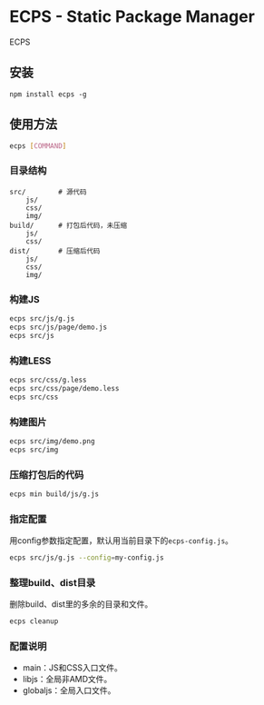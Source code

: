 ECPS - Static Package Manager
=================================================

ECPS

## 安装

```
npm install ecps -g
```

## 使用方法

```bash
ecps [COMMAND]
```

### 目录结构

```
src/		# 源代码
	js/
	css/
	img/
build/		# 打包后代码，未压缩
	js/
	css/
dist/		# 压缩后代码
	js/
	css/
	img/
```

### 构建JS

```bash
ecps src/js/g.js
ecps src/js/page/demo.js
ecps src/js
```

### 构建LESS

```bash
ecps src/css/g.less
ecps src/css/page/demo.less
ecps src/css
```

### 构建图片

```bash
ecps src/img/demo.png
ecps src/img
```

### 压缩打包后的代码

```bash
ecps min build/js/g.js
```

### 指定配置
用config参数指定配置，默认用当前目录下的`ecps-config.js`。

```bash
ecps src/js/g.js --config=my-config.js
```

### 整理build、dist目录

删除build、dist里的多余的目录和文件。

```bash
ecps cleanup
```

### 配置说明

* main：JS和CSS入口文件。
* libjs：全局非AMD文件。
* globaljs：全局入口文件。

